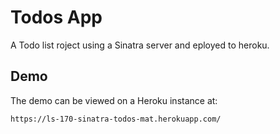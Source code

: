 # Todos App
A Todo list roject using a Sinatra server and eployed to heroku.

## Demo
The demo can be viewed on a Heroku instance at:
```
https://ls-170-sinatra-todos-mat.herokuapp.com/
```
